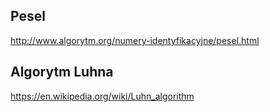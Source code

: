 ## Pesel

http://www.algorytm.org/numery-identyfikacyjne/pesel.html

## Algorytm Luhna

https://en.wikipedia.org/wiki/Luhn_algorithm